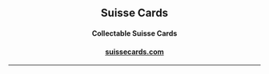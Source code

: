 <p align="center"> 
<h2 align="center"> Suisse Cards </h2>
<h4 align="center"> 
Collectable Suisse Cards
</h4>
<h4 align="center"> <a align="center" href="https://suissecards.com">suissecards.com</a> </h4>
</p>

<hr/>

